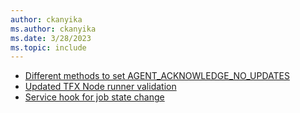 ```yaml
---
author: ckanyika
ms.author: ckanyika
ms.date: 3/28/2023
ms.topic: include
---
```


- [Different methods to set AGENT_ACKNOWLEDGE_NO_UPDATES](#different-methods-to-set-agent-acknowledge-no-updates) 
- [Updated TFX Node runner validation](#updated-tfx-node-runner-validation)
- [Service hook for job state change](#service-hook-for-job-state-change)